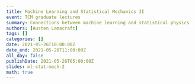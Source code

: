 ```yaml
---
title: Machine Learning and Statistical Mechanics II
event: TCM graduate lectures
summary: Connections between machine learning and statistical physics
authors: [Austen Lamacraft]
tags: []
categories: []
date: 2021-05-26T10:00:00Z
date_end: 2021-05-26T11:00:00Z
all_day: false
publishDate: 2021-05-26T05:00:00Z
slides: ml-stat-mech-2
math: true
---
```


